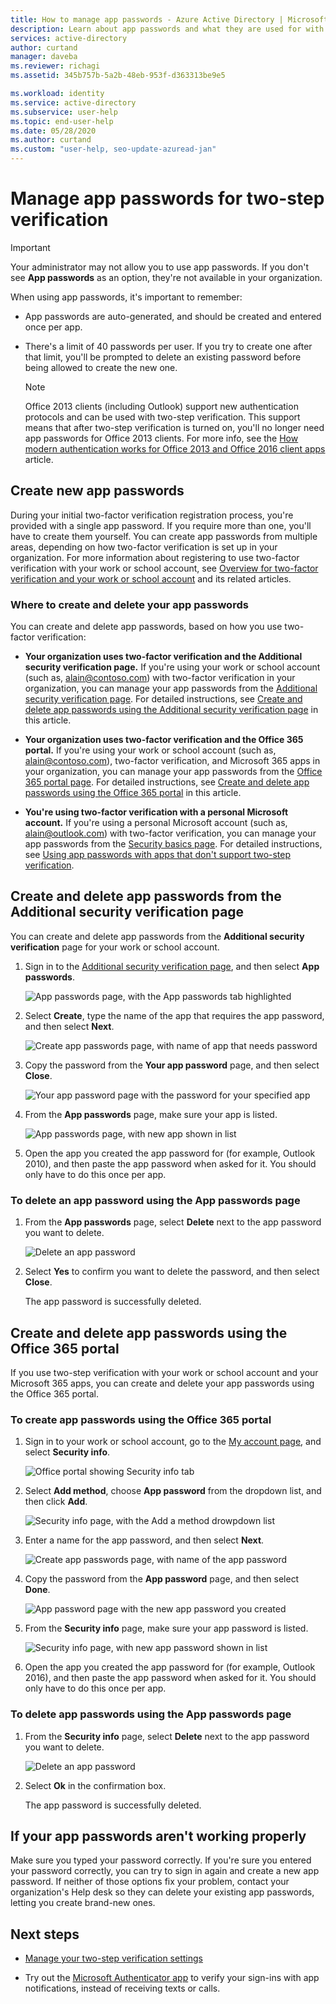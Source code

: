```yaml
---
title: How to manage app passwords - Azure Active Directory | Microsoft Docs
description: Learn about app passwords and what they are used for with regard to two-step verification.
services: active-directory
author: curtand
manager: daveba
ms.reviewer: richagi
ms.assetid: 345b757b-5a2b-48eb-953f-d363313be9e5

ms.workload: identity
ms.service: active-directory
ms.subservice: user-help
ms.topic: end-user-help
ms.date: 05/28/2020
ms.author: curtand
ms.custom: "user-help, seo-update-azuread-jan"
---
```


# Manage app passwords for two-step verification

>[!Important]
>Your administrator may not allow you to use app passwords. If you don't see **App passwords** as an option, they're not available in your organization.

When using app passwords, it's important to remember:

- App passwords are auto-generated, and should be created and entered once per app.

- There's a limit of 40 passwords per user. If you try to create one after that limit, you'll be prompted to delete an existing password before being allowed to create the new one.

    >[!Note]
    >Office 2013 clients (including Outlook) support new authentication protocols and can be used with two-step verification. This support means that after two-step verification is turned on, you'll no longer need app passwords for Office 2013 clients. For more info, see the [How modern authentication works for Office 2013 and Office 2016 client apps](https://support.office.com/article/how-modern-authentication-works-for-office-2013-and-office-2016-client-apps-e4c45989-4b1a-462e-a81b-2a13191cf517) article.

## Create new app passwords

During your initial two-factor verification registration process, you're provided with a single app password. If you require more than one, you'll have to create them yourself. You can create app passwords from multiple areas, depending on how two-factor verification is set up in your organization. For more information about registering to use two-factor verification with your work or school account, see [Overview for two-factor verification and your work or school account](multi-factor-authentication-end-user-first-time.md) and its related articles.

### Where to create and delete your app passwords

You can create and delete app passwords, based on how you use two-factor verification:

- **Your organization uses two-factor verification and the Additional security verification page.** If you're using your work or school account (such as, alain@contoso.com) with two-factor verification in your organization, you can manage your app passwords from the [Additional security verification page](https://account.activedirectory.windowsazure.com/Proofup.aspx). For detailed instructions, see [Create and delete app passwords using the Additional security verification page](#create-and-delete-app-passwords-from-the-additional-security-verification-page) in this article.

- **Your organization uses two-factor verification and the Office 365 portal.** If you're using your work or school account (such as, alain@contoso.com), two-factor verification, and Microsoft 365 apps in your organization, you can manage your app passwords from the [Office 365 portal page](https://www.office.com). For detailed instructions, see [Create and delete app passwords using the Office 365 portal](#create-and-delete-app-passwords-using-the-office-365-portal) in this article.

- **You're using two-factor verification with a personal Microsoft account.** If you're using a personal Microsoft account (such as, alain@outlook.com) with two-factor verification, you can manage your app passwords from the [Security basics page](https://account.microsoft.com/security/). For detailed instructions, see [Using app passwords with apps that don't support two-step verification](https://support.microsoft.com/help/12409/microsoft-account-app-passwords-and-two-step-verification).

## Create and delete app passwords from the Additional security verification page

You can create and delete app passwords from the **Additional security verification** page for your work or school account.

1. Sign in to the [Additional security verification page](https://account.activedirectory.windowsazure.com/Proofup.aspx), and then select **App passwords**.

    ![App passwords page, with the App passwords tab highlighted](media/multi-factor-authentication-end-user-app-passwords/mfa-app-passwords-page.png)

2. Select **Create**, type the name of the app that requires the app password, and then select **Next**.

    ![Create app passwords page, with name of app that needs password](media/multi-factor-authentication-end-user-app-passwords/mfa-create-app-password-page.png)

3. Copy the password from the **Your app password** page, and then select **Close**.

    ![Your app password page with the password for your specified app](media/multi-factor-authentication-end-user-app-passwords/mfa-your-app-password-page.png)

4. From the **App passwords** page, make sure your app is listed.

     ![App passwords page, with new app shown in list](media/multi-factor-authentication-end-user-app-passwords/mfa-app-passwords-page-with-new-password.png)  

5. Open the app you created the app password for (for example, Outlook 2010), and then paste the app password when asked for it. You should only have to do this once per app.

### To delete an app password using the App passwords page

1. From the **App passwords** page, select **Delete** next to the app password you want to delete.

   ![Delete an app password](media/multi-factor-authentication-end-user-app-passwords/mfa-app-passwords-page-delete.png)

2. Select **Yes** to confirm you want to delete the password, and then select **Close**.

    The app password is successfully deleted.

## Create and delete app passwords using the Office 365 portal

If you use two-step verification with your work or school account and your Microsoft 365 apps, you can create and delete your app passwords using the Office 365 portal.

### To create app passwords using the Office 365 portal

1. Sign in to your work or school account, go to the [My account page](https://myaccount.microsoft.com), and select **Security info**.

    ![Office portal showing Security info tab](media/multi-factor-authentication-end-user-app-passwords/mfa-security-info.png)

2. Select **Add method**, choose **App password** from the dropdown list, and then click **Add**.

    ![Security info page, with the Add a method drowpdown list](media/multi-factor-authentication-end-user-app-passwords/mfa-add-method.png)

3. Enter a name for the app password, and then select **Next**.

    ![Create app passwords page, with name of the app password](media/multi-factor-authentication-end-user-app-passwords/mfa-enter-app-password-name.png)

4. Copy the password from the **App password** page, and then select **Done**.

    ![App password page with the new app password you created](media/multi-factor-authentication-end-user-app-passwords/mfa-copy-app-password.png)

5. From the **Security info** page, make sure your app password is listed.

     ![Security info page, with new app password shown in list](media/multi-factor-authentication-end-user-app-passwords/mfa-verify-app-password.png)  

6. Open the app you created the app password for (for example, Outlook 2016), and then paste the app password when asked for it. You should only have to do this once per app.

### To delete app passwords using the App passwords page

1. From the **Security info** page, select **Delete** next to the app password you want to delete.

   ![Delete an app password](media/multi-factor-authentication-end-user-app-passwords/mfa-delete-app-password.png)

2. Select **Ok** in the confirmation box.

    The app password is successfully deleted.

## If your app passwords aren't working properly

Make sure you typed your password correctly. If you're sure you entered your password correctly, you can try to sign in again and create a new app password. If neither of those options fix your problem, contact your organization's Help desk so they can delete your existing app passwords, letting you create brand-new ones.

## Next steps

- [Manage your two-step verification settings](multi-factor-authentication-end-user-manage-settings.md)

- Try out the [Microsoft Authenticator app](user-help-auth-app-download-install.md) to verify your sign-ins with app notifications, instead of receiving texts or calls.
